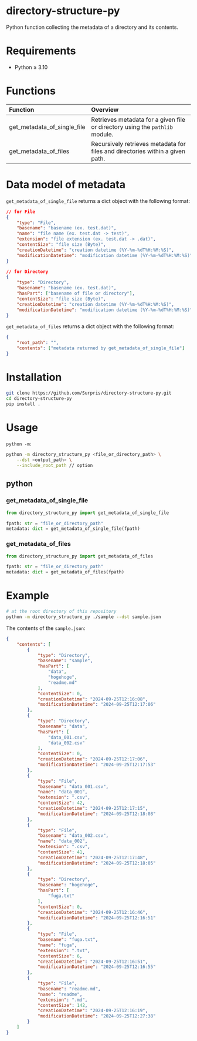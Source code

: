 # directory-structure-py

Python function collecting the metadata of a directory and its contents.

# Requirements

* Python &geq; 3.10

# Functions

| Function                    | Overview                                                                      |
| :-------------------------- | :---------------------------------------------------------------------------- |
| get_metadata_of_single_file | Retrieves metadata for a given file or directory using the `pathlib` module.    |
| get_metadata_of_files       | Recursively retrieves metadata for files and directories within a given path. |

# Data model of metadata

`get_metadata_of_single_file` returns a dict object with the following format:

```json
// for File
{
    "type": "File",
    "basename": "basename (ex. test.dat)",
    "name": "file name (ex. test.dat -> test)",
    "extension": "file extension (ex. test.dat -> .dat)",
    "contentSize": "file size (Byte)",
    "creationDatetime": "creation datetime (%Y-%m-%dT%H:%M:%S)",
    "modificationDatetime": "modification datetime (%Y-%m-%dT%H:%M:%S)"
}

// for Directory
{
    "type": "Directory",
    "basename": "basename (ex. test.dat)",
    "hasPart": ["basename of file or directory"],
    "contentSize": "file size (Byte)",
    "creationDatetime": "creation datetime (%Y-%m-%dT%H:%M:%S)",
    "modificationDatetime": "modification datetime (%Y-%m-%dT%H:%M:%S)"
}
```

`get_metadata_of_files` returns a dict object with the following format:

```json
{
    "root_path": "",
    "contents": ["metadata returned by get_metadata_of_single_file"]
}
```

# Installation

```sh
git clone https://github.com/Surpris/directory-structure-py.git
cd directory-structure-py
pip install .
```

# Usage

`python -m`:

```sh
python -m directory_structure_py <file_or_directory_path> \
    --dst <output_path> \
    --include_root_path // option
```

## python

### get_metadata_of_single_file

```python
from directory_structure_py import get_metadata_of_single_file

fpath: str = "file_or_directory_path"
metadata: dict = get_metadata_of_single_file(fpath)
```

### get_metadata_of_files

```python
from directory_structure_py import get_metadata_of_files

fpath: str = "file_or_directory_path"
metadata: dict = get_metadata_of_files(fpath)
```

# Example

```sh
# at the root directory of this repository
python -m directory_structure_py ./sample --dst sample.json
```

The contents of the `sample.json`:

```json
{
    "contents": [
        {
            "type": "Directory",
            "basename": "sample",
            "hasPart": [
                "data",
                "hogehoge",
                "readme.md"
            ],
            "contentSize": 0,
            "creationDatetime": "2024-09-25T12:16:08",
            "modificationDatetime": "2024-09-25T12:17:06"
        },
        {
            "type": "Directory",
            "basename": "data",
            "hasPart": [
                "data_001.csv",
                "data_002.csv"
            ],
            "contentSize": 0,
            "creationDatetime": "2024-09-25T12:17:06",
            "modificationDatetime": "2024-09-25T12:17:53"
        },
        {
            "type": "File",
            "basename": "data_001.csv",
            "name": "data_001",
            "extension": ".csv",
            "contentSize": 42,
            "creationDatetime": "2024-09-25T12:17:15",
            "modificationDatetime": "2024-09-25T12:18:08"
        },
        {
            "type": "File",
            "basename": "data_002.csv",
            "name": "data_002",
            "extension": ".csv",
            "contentSize": 41,
            "creationDatetime": "2024-09-25T12:17:48",
            "modificationDatetime": "2024-09-25T12:18:05"
        },
        {
            "type": "Directory",
            "basename": "hogehoge",
            "hasPart": [
                "fuga.txt"
            ],
            "contentSize": 0,
            "creationDatetime": "2024-09-25T12:16:46",
            "modificationDatetime": "2024-09-25T12:16:51"
        },
        {
            "type": "File",
            "basename": "fuga.txt",
            "name": "fuga",
            "extension": ".txt",
            "contentSize": 6,
            "creationDatetime": "2024-09-25T12:16:51",
            "modificationDatetime": "2024-09-25T12:16:55"
        },
        {
            "type": "File",
            "basename": "readme.md",
            "name": "readme",
            "extension": ".md",
            "contentSize": 142,
            "creationDatetime": "2024-09-25T12:16:19",
            "modificationDatetime": "2024-09-25T12:27:38"
        }
    ]
}
```
